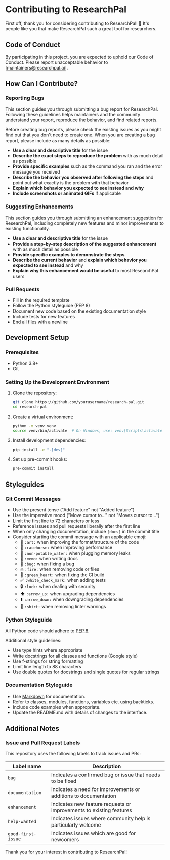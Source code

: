 # Contributing to ResearchPal

First off, thank you for considering contributing to ResearchPal! 🎉 It's people like you that make ResearchPal such a great tool for researchers. 

## Code of Conduct

By participating in this project, you are expected to uphold our Code of Conduct. Please report unacceptable behavior to [maintainers@researchpal.ai].

## How Can I Contribute?

### Reporting Bugs

This section guides you through submitting a bug report for ResearchPal. Following these guidelines helps maintainers and the community understand your report, reproduce the behavior, and find related reports.

Before creating bug reports, please check the existing issues as you might find out that you don't need to create one. When you are creating a bug report, please include as many details as possible:

* **Use a clear and descriptive title** for the issue
* **Describe the exact steps to reproduce the problem** with as much detail as possible
* **Provide specific examples** such as the command you ran and the error message you received
* **Describe the behavior you observed after following the steps** and point out what exactly is the problem with that behavior
* **Explain which behavior you expected to see instead and why**
* **Include screenshots or animated GIFs** if applicable

### Suggesting Enhancements

This section guides you through submitting an enhancement suggestion for ResearchPal, including completely new features and minor improvements to existing functionality.

* **Use a clear and descriptive title** for the issue
* **Provide a step-by-step description of the suggested enhancement** with as much detail as possible
* **Provide specific examples to demonstrate the steps**
* **Describe the current behavior** and **explain which behavior you expected to see instead** and why
* **Explain why this enhancement would be useful** to most ResearchPal users

### Pull Requests

* Fill in the required template
* Follow the Python styleguide (PEP 8)
* Document new code based on the existing documentation style
* Include tests for new features
* End all files with a newline

## Development Setup

### Prerequisites
* Python 3.8+
* Git

### Setting Up the Development Environment

1. Clone the repository:
   ```bash
   git clone https://github.com/yourusername/research-pal.git
   cd research-pal
   ```

2. Create a virtual environment:
   ```bash
   python -m venv venv
   source venv/bin/activate  # On Windows, use: venv\Scripts\activate
   ```

3. Install development dependencies:
   ```bash
   pip install -e ".[dev]"
   ```

4. Set up pre-commit hooks:
   ```bash
   pre-commit install
   ```

## Styleguides

### Git Commit Messages

* Use the present tense ("Add feature" not "Added feature")
* Use the imperative mood ("Move cursor to..." not "Moves cursor to...")
* Limit the first line to 72 characters or less
* Reference issues and pull requests liberally after the first line
* When only changing documentation, include `[docs]` in the commit title
* Consider starting the commit message with an applicable emoji:
  * 🎨 `:art:` when improving the format/structure of the code
  * 🐎 `:racehorse:` when improving performance
  * 🚱 `:non-potable_water:` when plugging memory leaks
  * 📝 `:memo:` when writing docs
  * 🐛 `:bug:` when fixing a bug
  * 🔥 `:fire:` when removing code or files
  * 💚 `:green_heart:` when fixing the CI build
  * ✅ `:white_check_mark:` when adding tests
  * 🔒 `:lock:` when dealing with security
  * ⬆️ `:arrow_up:` when upgrading dependencies
  * ⬇️ `:arrow_down:` when downgrading dependencies
  * 👕 `:shirt:` when removing linter warnings

### Python Styleguide

All Python code should adhere to [PEP 8](https://www.python.org/dev/peps/pep-0008/).

Additional style guidelines:
* Use type hints where appropriate
* Write docstrings for all classes and functions (Google style)
* Use f-strings for string formatting
* Limit line length to 88 characters
* Use double quotes for docstrings and single quotes for regular strings

### Documentation Styleguide

* Use [Markdown](https://daringfireball.net/projects/markdown/) for documentation.
* Refer to classes, modules, functions, variables etc. using backticks.
* Include code examples when appropriate.
* Update the README.md with details of changes to the interface.

## Additional Notes

### Issue and Pull Request Labels

This repository uses the following labels to track issues and PRs:

| Label name | Description |
| --- | --- |
| `bug` | Indicates a confirmed bug or issue that needs to be fixed |
| `documentation` | Indicates a need for improvements or additions to documentation |
| `enhancement` | Indicates new feature requests or improvements to existing features |
| `help-wanted` | Indicates issues where community help is particularly welcome |
| `good-first-issue` | Indicates issues which are good for newcomers |

Thank you for your interest in contributing to ResearchPal!